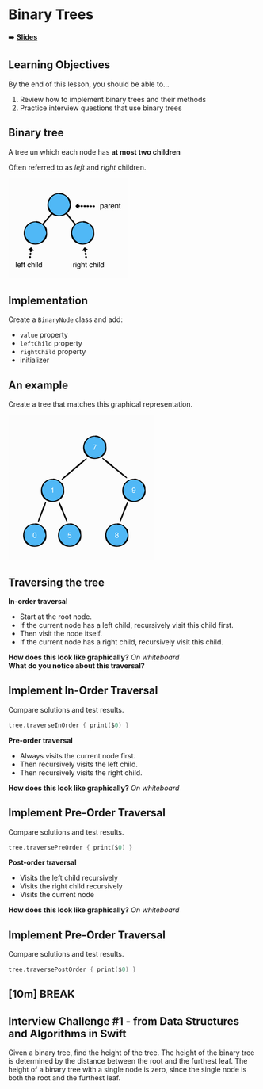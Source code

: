 <!-- .slide: data-background="./Images/header.svg" data-background-repeat="none" data-background-size="40% 40%" data-background-position="center 10%" class="header" -->
# Binary Trees

<!-- Put a link to the slides so that students can find them -->

<!-- pg 72, pg 327 -->

➡️ [**Slides**](/MOB-2.9-Technical-Seminar-MOB/Slides/binarytrees.html ':ignore')

<!-- > -->

## Learning Objectives

By the end of this lesson, you should be able to...

1. Review how to implement binary trees and their methods
1. Practice interview questions that use binary trees

<!-- > -->

## Binary tree

A tree un which each node has **at most two children**

Often referred to as *left* and *right* children.

![binarytree](assets/binarytree.png)

<!-- > -->

## Implementation

Create a `BinaryNode` class and add:

- `value` property
- `leftChild` property
- `rightChild` property
- initializer

<!--
public class BinaryNode<Element> {

  public var value: Element
  public var leftChild: BinaryNode?
  public var rightChild: BinaryNode?

  public init(value: Element) {
    self.value = value
  }
}
-->

<!-- > -->

## An example

Create a tree that matches this graphical representation.

![btreeExample](assets/btreeExample.png)

<!-- > -->

## Traversing the tree

**In-order traversal**

- Start at the root node.
- If the current node has a left child, recursively visit this child first.
- Then visit the node itself.
- If the current node has a right child, recursively visit this child.

**How does this look like graphically?** *On whiteboard*<br>
**What do you notice about this traversal?**
<!-- It prints the tree in ascending order-->

<!-- > -->

## Implement In-Order Traversal

Compare solutions and test results.

```swift
tree.traverseInOrder { print($0) }
```

<!--
public func traverseInOrder(visit: (Element) -> Void) {
    leftChild?.traverseInOrder(visit: visit)
    visit(value)
    rightChild?.traverseInOrder(visit: visit)
  }
-->

<!-- > -->

**Pre-order traversal**

- Always visits the current node first.
- Then recursively visits the left child.
- Then recursively visits the right child.

**How does this look like graphically?** *On whiteboard*<br>

<!-- > -->

## Implement Pre-Order Traversal

Compare solutions and test results.

```swift
tree.traversePreOrder { print($0) }
```

<!--
public func traversePreOrder(visit: (Element) -> Void) {
  visit(value)
  leftChild?.traversePreOrder(visit: visit)
  rightChild?.traversePreOrder(visit: visit)
}
-->

<!-- > -->

**Post-order traversal**

- Visits the left child recursively
- Visits the right child recursively
- Visits the current node

**How does this look like graphically?** *On whiteboard*<br>

<!-- > -->

## Implement Pre-Order Traversal

Compare solutions and test results.

```swift
tree.traversePostOrder { print($0) }
```

<!--
public func traversePostOrder(visit: (Element) -> Void) {
  leftChild?.traversePostOrder(visit: visit)
  rightChild?.traversePostOrder(visit: visit)
  visit(value)
}
-->

<!-- > -->

<!-- .slide: data-background="#087CB8" -->

## [**10m**] BREAK

<!-- > -->

## Interview Challenge #1 - from Data Structures and Algorithms in Swift

Given a binary tree, find the height of the tree. The height of the binary tree is determined by the distance between the root and the furthest leaf. The height of a binary tree with a single node is zero, since the single node is both the root and the furthest leaf.

